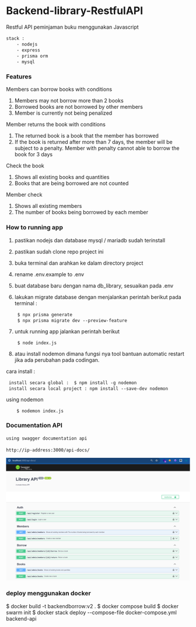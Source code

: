 # Backend-library-RestfulAPI
Restful API peminjaman buku menggunakan Javascript 
    
    stack : 
        - nodejs
        - express
        - prisma orm
        - mysql


### Features

Members can borrow books with conditions
   
   1. Members may not borrow more than 2 books
   2. Borrowed books are not borrowed by other members
   3. Member is currently not being penalized

Member returns the book with conditions
    
 1. The returned book is a book that the member has borrowed
 2. If the book is returned after more than 7 days, the member will be subject to a penalty. Member with penalty cannot able to borrow the book for 3 days

Check the book
 
 1. Shows all existing books and quantities
 2. Books that are being borrowed are not counted

Member check
 
 1. Shows all existing members
 2. The number of books being borrowed by each member


### How to running app

1. pastikan nodejs dan database mysql / mariadb sudah terinstall
2. pastikan sudah clone repo project ini
3. buka terminal dan arahkan ke dalam directory project
4. rename .env.example to .env
5. buat database baru dengan nama db_library, sesuaikan pada .env
6. lakukan migrate database dengan menjalankan perintah berikut pada terminal : 
    
        $ npx prisma generate
        $ npx prisma migrate dev --preview-feature

7. untuk running app jalankan perintah berikut 


        $ node index.js

        
8. atau install nodemon dimana fungsi nya tool bantuan automatic restart jika ada perubahan pada codingan.

cara install : 

     install secara global :  $ npm install -g nodemon
     install secara local project : npm install --save-dev nodemon

using nodemon 

        $ nodemon index.js

### Documentation API

    using swagger documentation api

    http://ip-address:3000/api-docs/

    

![alt text](image.png)

### deploy menggunakan docker 

 $ docker build -t backendborrow:v2 .
 $ docker compose build
 $ docker swarm init 
 $ docker stack deploy --compose-file docker-compose.yml backend-api